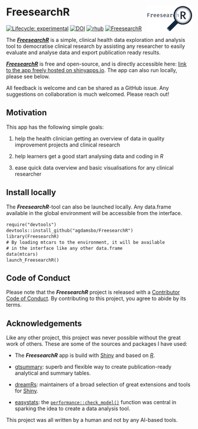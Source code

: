 # FreesearchR <a href="https://agdamsbo.github.io/FreesearchR/"><img src="man/figures/logo.png" align="right" height="70" alt="FreesearchR website" /></a>

<!-- badges: start -->
[![Lifecycle: experimental](https://img.shields.io/badge/lifecycle-experimental-orange.svg)](https://lifecycle.r-lib.org/articles/stages.html#experimental)
[![DOI](https://zenodo.org/badge/DOI/10.5281/zenodo.14527429.svg)](https://doi.org/10.5281/zenodo.14527429) 
[![rhub](https://github.com/agdamsbo/FreesearchR/actions/workflows/rhub.yaml/badge.svg)](https://github.com/agdamsbo/FreesearchR/actions/workflows/rhub.yaml)
[![FreesearchR](https://img.shields.io/badge/Shiny-shinyapps.io-blue?style=flat&labelColor=white&logo=RStudio&logoColor=blue)](https://agdamsbo.shinyapps.io/FreesearchR/)
<!-- badges: end -->

The [***FreesearchR***](https://agdamsbo.shinyapps.io/FreesearchR/) is a simple, clinical health data exploration and analysis tool to democratise clinical research by assisting any researcher to easily evaluate and analyse data and export publication ready results.

[***FreesearchR***](https://agdamsbo.shinyapps.io/FreesearchR/) is free and open-source, and is directly accessible here: [link to the app freely hosted on shinyapps.io](https://agdamsbo.shinyapps.io/FreesearchR/). The app can also run locally, please see below.

All feedback is welcome and can be shared as a GitHub issue. Any suggestions on collaboration is much welcomed. Please reach out!

## Motivation

This app has the following simple goals:

1.   help the health clinician getting an overview of data in quality improvement projects and clinical research

1.   help learners get a good start analysing data and coding in *R*

1.   ease quick data overview and basic visualisations for any clinical researcher

## Install locally

The ***FreesearchR***-tool can also be launched locally. Any data.frame available in the global environment will be accessible from the interface.

```
require("devtools")
devtools::install_github("agdamsbo/FreesearchR")
library(FreesearchR)
# By loading mtcars to the environment, it will be available 
# in the interface like any other data.frame
data(mtcars) 
launch_FreesearchR()
```

## Code of Conduct

Please note that the ***FreesearchR*** project is released with a [Contributor Code of Conduct](https://contributor-covenant.org/version/2/1/CODE_OF_CONDUCT.html). By contributing to this project, you agree to abide by its terms.

## Acknowledgements

Like any other project, this project was never possible without the great work of others. These are some of the sources and packages I have used:

-   The ***FreesearchR*** app is build with [Shiny](https://shiny.posit.co/) and based on [*R*](https://www.r-project.org/).

-   [gtsummary](https://www.danieldsjoberg.com/gtsummary/): superb and flexible way to create publication-ready analytical and summary tables.

-   [dreamRs](https://github.com/dreamRs): maintainers of a broad selection of great extensions and tools for [Shiny](https://shiny.posit.co/).

-   [easystats](https://easystats.github.io/easystats/): the [`performance::check_model()`](https://easystats.github.io/performance/articles/check_model.html) function was central in sparking the idea to create a data analysis tool.

This project was all written by a human and not by any AI-based tools.

